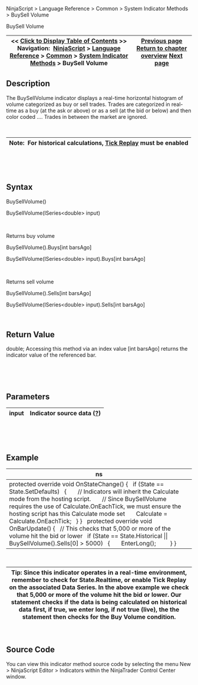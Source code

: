 ﻿


NinjaScript \> Language Reference \> Common \> System Indicator Methods \> BuySell Volume






















BuySell Volume







| \<\< [Click to Display Table of Contents](buysellvolume.md) \>\> **Navigation:**     [NinjaScript](ninjascript.md) \> [Language Reference](language_reference_wip.md) \> [Common](common.md) \> [System Indicator Methods](indicators.md) \> BuySell Volume | [Previous page](buysellpressure.md) [Return to chapter overview](indicators.md) [Next page](camarilla_pivots.md) |
| --- | --- |











## Description


The BuySellVolume indicator displays a real\-time horizontal histogram of volume categorized as buy or sell trades. Trades are categorized in real\-time as a buy (at the ask or above) or as a sell (at the bid or below) and then color coded .... Trades in between the market are ignored. 


 




| Note:  For historical calculations, [Tick Replay](tick_replay.md) must be enabled |
| --- |



 


 


## Syntax


BuySellVolume()  

BuySellVolume(ISeries\<double\> input)


 


Returns buy volume  

BuySellVolume().Buys\[int barsAgo]  

BuySellVolume(ISeries\<double\> input).Buys\[int barsAgo]


 


Returns sell volume  

BuySellVolume().Sells\[int barsAgo]  

BuySellVolume(ISeries\<double\> input).Sells\[int barsAgo]


 


## Return Value


double; Accessing this method via an index value \[int barsAgo] returns the indicator value of the referenced bar.


 


 


## Parameters




| input | Indicator source data ([?](valid_input_data_for_indicator.md)) |
| --- | --- |



 


 


## Example




| ns |
| --- |
| protected override void OnStateChange() {    if (State \=\= State.SetDefaults)    {        // Indicators will inherit the Calculate mode from the hosting script.        // Since BuySellVolume requires the use of Calculate.OnEachTick, we must ensure the hosting script has this Calculate mode set        Calculate \= Calculate.OnEachTick;    } }   protected override void OnBarUpdate() {    // This checks that 5,000 or more of the volume hit the bid or lower    if (State \=\= State.Historical \|\| BuySellVolume().Sells\[0] \> 5000)    {        EnterLong();          } } |



 




| Tip: Since this indicator operates in a real\-time environment, remember to check for State.Realtime, or enable Tick Replay on the associated Data Series. In the above example we check that 5,000 or more of the volume hit the bid or lower. Our statement checks if the data is being calculated on historical data first, if true, we enter long, if not true (live), the the statement then checks for the Buy Volume condition. |
| --- |



 


## Source Code


You can view this indicator method source code by selecting the menu New \> NinjaScript Editor \> Indicators within the NinjaTrader Control Center window.








